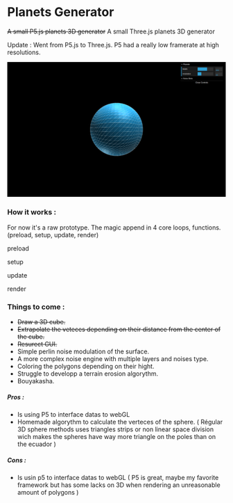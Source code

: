 # Planets Generator

~~A small P5.js planets 3D generator~~
A small Three.js planets 3D generator

Update : Went from P5.js to Three.js. P5 had a really low framerate at high resolutions.

![cubes view](https://github.com/xLeDocteurx/planets-generator/blob/master/git/sc002.png)

### How it works :
For now it's a raw prototype.
The magic append in 4 core loops, functions. (preload, setup, update, render)

preload

setup

update

render

### Things to come :
- ~~Draw a 3D cube.~~
- ~~Extrapolate the veteces depending on their distance from the center of the cube.~~
- ~~Resurect GUI.~~
- Simple perlin noise modulation of the surface.
- A more complex noise engine with multiple layers and noises type.
- Coloring the polygons depending on their hight.
- Struggle to developp a terrain erosion algorythm.
- Bouyakasha.



##### Pros :
- Is using P5 to interface datas to webGL
- Homemade algorythm to calculate the verteces of the sphere.
( Régular 3D sphere methods uses triangles strips or non linear space division wich makes the spheres have way more triangle on the poles than on the ecuador )

##### Cons :
- Is usin p5 to interface datas to webGL
( P5 is great, maybe my favorite framework but has some lacks on 3D when rendering an unreasonable amount of polygons )
